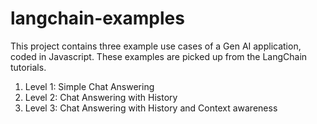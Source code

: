 # langchain-examples

This project contains three example use cases of a Gen AI application, coded in Javascript. These examples are picked up from the LangChain tutorials.

1. Level 1: Simple Chat Answering
2. Level 2: Chat Answering with History
3. Level 3: Chat Answering with History and Context awareness
